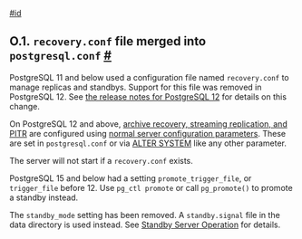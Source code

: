 [#id](#RECOVERY-CONFIG)

## O.1. `recovery.conf` file merged into `postgresql.conf` [#](#RECOVERY-CONFIG)

PostgreSQL 11 and below used a configuration file named `recovery.conf` to manage replicas and standbys. Support for this file was removed in PostgreSQL 12. See [the release notes for PostgreSQL 12](release-prior) for details on this change.

On PostgreSQL 12 and above, [archive recovery, streaming replication, and PITR](continuous-archiving) are configured using [normal server configuration parameters](runtime-config-replication#RUNTIME-CONFIG-REPLICATION-STANDBY). These are set in `postgresql.conf` or via [ALTER SYSTEM](sql-altersystem) like any other parameter.

The server will not start if a `recovery.conf` exists.

PostgreSQL 15 and below had a setting `promote_trigger_file`, or `trigger_file` before 12. Use `pg_ctl promote` or call `pg_promote()` to promote a standby instead.

The `standby_mode` setting has been removed. A `standby.signal` file in the data directory is used instead. See [Standby Server Operation](warm-standby#STANDBY-SERVER-OPERATION) for details.
